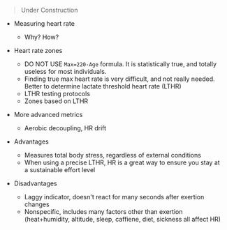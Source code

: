 > Under Construction

* Measuring heart rate
  * Why? How?
  
* Heart rate zones
  * DO NOT USE `Max=220-Age` formula. It is statistically true, and totally useless for most individuals.
  * Finding true max heart rate is very difficult, and not really needed. Better to determine lactate threshold heart rate (LTHR)
  * LTHR testing protocols
  * Zones based on LTHR
  
* More advanced metrics
  * Aerobic decoupling, HR drift
  
* Advantages
  * Measures total body stress, regardless of external conditions
  * When using a precise LTHR, HR is a great way to ensure you stay at a sustainable effort level
  
* Disadvantages
  * Laggy indicator, doesn't react for many seconds after exertion changes
  * Nonspecific, includes many factors other than exertion (heat+humidity, altitude, sleep, caffiene, diet, sickness all affect HR)

